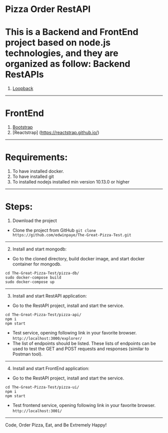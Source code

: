 Pizza Order RestAPI
====
This is a Backend and FrontEnd project based on node.js technologies, and they are organized as follow:
Backend RestAPIs
====
1. [Loopback](https://loopback.io/)
---
FrontEnd
====
1. [Bootstrap](https://getbootstrap.com/)
2. [Reactstrap] (https://reactstrap.github.io/)
---
Requirements:
====
1. To have installed docker.
2. To have installed git
3. To installed nodejs installed min version 10.13.0 or higher
---
Steps:
====
1. Download the project
* Clone the project from GitHub
`git clone https://github.com/edwinpaye/The-Great-Pizza-Test.git`
---
2. Install and start mongodb:
* Go to the cloned directory, build docker image, and start docker container for mongodb.
```
cd The-Great-Pizza-Test/pizza-db/
sudo docker-compose build
sudo docker-compose up
```
---
3. Install and start RestAPI application:
* Go to the RestAPI project, install and start the service. 
```
cd The-Great-Pizza-Test/pizza-api/
npm i
npm start
```
* Test service, opening following link in your favorite browser.
`http://localhost:3000/explorer/`
* The list of endpoints should be listed. These lists of endpoints can be used to test the GET and POST requests and responses (similar to Postman tool).
---
4. Install and start FrontEnd application:
* Go to the RestAPI project, install and start the service. 
```
cd The-Great-Pizza-Test/pizza-ui/
npm i
npm start
```
* Test frontend service, opening following link in your favorite browser.
`http://localhost:3001/`
---
Code, Order Pizza, Eat, and Be Extremely Happy!
